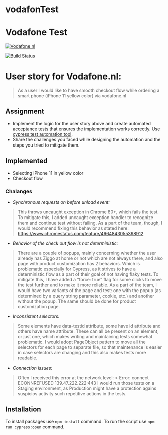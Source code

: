 # vodafonTest

# Vodafone Test

[![Vodafone.nl](https://www.shebanian.com/blogitems/392-liberty-global-en-vodafone-samen-vodafoneziggo.gif)](https://www.vodafone.nl/)

[![Build Status](https://travis-ci.org/joemccann/dillinger.svg?branch=master)](https://travis-ci.org/joemccann/dillinger)

# User story for Vodafone.nl:
> As a user I would like to have smooth checkout flow while ordering a smart phone (iPhone 11 yellow color) via vodafone.nl

## Assignment
  - Implement the logic for the user story above and create automated acceptance tests that ensures the implementation works correctly. Use [cypress test automation tool](https://www.cypress.io/).
  - Share the challenges you faced while designing the automation and the steps you tried to mitigate them.

## Implemented
 - Selecting iPhone 11 in yellow color
 - Checkout flow
 
### Chalanges
 - *Synchronous requests on before unload event:*
> This throws uncaught exception in Chrome 80+, which fails the test.
To mitigate this, I added uncaught exception handler to recognize them and continue test without failing.
> As a part of the team, though, I would recommend fixing this behavior as stated here:
https://www.chromestatus.com/feature/4664843055398912  

 - *Behavior of the check out flow is not deterministic:*
> There are a couple of popups, mainly concerning whether the user already has Ziggo at home or not which are not always there, and also page with product customization has 2 behaviors. Which is problematic especially for Cypress, as it strives to have a deterministic flow as a part of their goal of not having flaky tests. To mitigate this, I have added a “force: true” flag for some clicks to move the test further and to make it more reliable.
> As a part of the team, I would have two variants of the page and test: one with the popup (as determined by a query string parameter, cookie, etc.) and another without the popup. The same should be done for product customization page.

 - *Inconsistent selectors:*
> Some elements have data-testid attribute, some have id attribute and others have name attribute. These can all be present on an element, or just one, which makes writing and maintaining tests somewhat problematic. I would adopt PageObject pattern to move all the selectors for each page to separate file, so that maintenance is easier in case selectors are changing and this also makes tests more readable.

- *Connection issues:*
> Often I received this error at the network level: > Error: connect ECONNREFUSED 139.47.222.222:443
> I would run those tests on a Staging environment, as Production might have a protection agains suspicios activity such repetitive actions in the tests.


## Installation
To install packages use ``npm install`` command. To run the script use ``npm run cypress:open`` command.